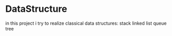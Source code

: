 # DataStructure
in this project i try to realize classical data structures:
  stack
  linked list
  queue
  tree
